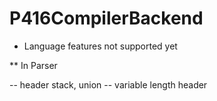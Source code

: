 # P416CompilerBackend

* Language features not supported yet 

** In Parser
  
  -- header stack, union 
  -- variable length header 


